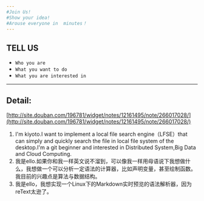 ```yaml
---
#Join Us! 
#Show your idea!
#Arouse everyone in  minutes！
---
```




TELL US 
--
    

- `Who you are`
- `What you want to do`
- `What you are interested in`

---

Detail:
--
[http://site.douban.com/196781/widget/notes/12161495/note/266017028/](http://site.douban.com/196781/widget/notes/12161495/note/266017028/)

1. I'm kiyoto.I want to implement a local file search engine（LFSE）that can simply and quickly search the file in local file system of the desktop.I'm a git beginner and interested in Distributed System,Big Data and Cloud Computing.
2. 我是ello.如果你和我一样英文说不溜到，可以像我一样用母语说下我想做什么，我想做一个可以分析一定语法的计算器，比如声明变量，甚至绘制函数。我目前的兴趣点是算法与数据结构。
3. 我是ello，我想实现一个Linux下的Markdown实时预览的语法解析器，因为reText太逊了。
